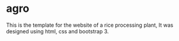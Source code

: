 # agro
This is the template for the website of a rice processing plant, It was designed using html, css and bootstrap 3.
